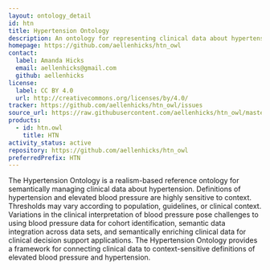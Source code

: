 ```yaml
---
layout: ontology_detail
id: htn
title: Hypertension Ontology
description: An ontology for representing clinical data about hypertension, intended to support classification of patients according to various diagnostic guidelines
homepage: https://github.com/aellenhicks/htn_owl
contact:
  label: Amanda Hicks
  email: aellenhicks@gmail.com
  github: aellenhicks
license:
  label: CC BY 4.0
  url: http://creativecommons.org/licenses/by/4.0/
tracker: https://github.com/aellenhicks/htn_owl/issues
source_url: https://raw.githubusercontent.com/aellenhicks/htn_owl/master/htn.owl
products:
  - id: htn.owl
    title: HTN
activity_status: active
repository: https://github.com/aellenhicks/htn_owl
preferredPrefix: HTN
---
```


The Hypertension Ontology is a realism-based reference ontology for semantically managing clinical data about hypertension. Definitions of hypertension and elevated blood pressure are highly sensitive to context. Thresholds may vary according to population, guidelines, or clinical context. Variations in the clinical interpretation of blood pressure pose challenges to using blood pressure data for cohort identification, semantic data integration across data sets, and semantically enriching clinical data for clinical decision support applications. The Hypertension Ontology provides a framework for connecting clinical data to context-sensitive definitions of elevated blood pressure and hypertension.
